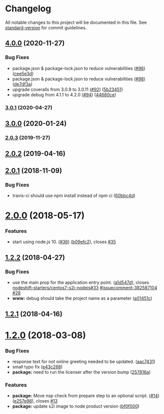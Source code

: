 # Changelog

All notable changes to this project will be documented in this file. See [standard-version](https://github.com/conventional-changelog/standard-version) for commit guidelines.

## [4.0.0](https://github.com/nodeshift-starters/nodejs-health-check-redhat/compare/v3.0.1...v4.0.0) (2020-11-27)


### Bug Fixes

* package.json & package-lock.json to reduce vulnerabilities ([#96](https://github.com/nodeshift-starters/nodejs-health-check-redhat/issues/96)) ([cee5e3d](https://github.com/nodeshift-starters/nodejs-health-check-redhat/commit/cee5e3dba19d97d03fe6a6eadd92e82becd49025))
* package.json & package-lock.json to reduce vulnerabilities ([#98](https://github.com/nodeshift-starters/nodejs-health-check-redhat/issues/98)) ([de7df3a](https://github.com/nodeshift-starters/nodejs-health-check-redhat/commit/de7df3aec4e6229901df6e6584a00da2055e0188))
* upgrade coveralls from 3.0.9 to 3.0.11 ([#92](https://github.com/nodeshift-starters/nodejs-health-check-redhat/issues/92)) ([5b23451](https://github.com/nodeshift-starters/nodejs-health-check-redhat/commit/5b234519b4db7ca052c9ad0ee7fad7b9ca667d23))
* upgrade debug from 4.1.1 to 4.2.0 ([#94](https://github.com/nodeshift-starters/nodejs-health-check-redhat/issues/94)) ([44680ce](https://github.com/nodeshift-starters/nodejs-health-check-redhat/commit/44680ce5dc95382e2e110467894df3e07c9780e3))

### [3.0.1](https://github.com/nodeshift-starters/nodejs-health-check-redhat/compare/v3.0.0...v3.0.1) (2020-04-27)

## [3.0.0](https://github.com/nodeshift-starters/nodejs-health-check-redhat/compare/v2.0.3...v3.0.0) (2020-01-24)

### [2.0.3](https://github.com/nodeshift-starters/nodejs-health-check-redhat/compare/v2.0.2...v2.0.3) (2019-11-27)

## [2.0.2](https://github.com/nodeshift-starters/nodejs-health-check-redhat/compare/v2.0.1...v2.0.2) (2019-04-16)



<a name="2.0.1"></a>
## [2.0.1](https://github.com/nodeshift-starters/nodejs-health-check-redhat/compare/v2.0.0...v2.0.1) (2018-11-09)


### Bug Fixes

* travis-ci should use npm install instead of npm ci ([60bbc4d](https://github.com/nodeshift-starters/nodejs-health-check-redhat/commit/60bbc4d))



<a name="2.0.0"></a>
# [2.0.0](https://github.com/nodeshift-starters/nodejs-health-check-redhat/compare/v1.2.2...v2.0.0) (2018-05-17)


### Features

* start using node.js 10. ([#36](https://github.com/nodeshift-starters/nodejs-health-check-redhat/issues/36)) ([b09efc2](https://github.com/nodeshift-starters/nodejs-health-check-redhat/commit/b09efc2)), closes [#35](https://github.com/nodeshift-starters/nodejs-health-check-redhat/issues/35)



<a name="1.2.2"></a>
## [1.2.2](https://github.com/nodeshift-starters/nodejs-health-check-redhat/compare/v1.2.1...v1.2.2) (2018-04-27)


### Bug Fixes

* use the main prop for the application entry point. ([a1d547d](https://github.com/nodeshift-starters/nodejs-health-check-redhat/commit/a1d547d)), closes [nodeshift-starters/centos7-s2i-nodejs#33](https://github.com/nodeshift-starters/centos7-s2i-nodejs/issues/33) [#issuecomment-382587104](https://github.com/nodeshift-starters/nodejs-health-check-redhat/issues/issuecomment-382587104) [#28](https://github.com/nodeshift-starters/nodejs-health-check-redhat/issues/28)
* **www:** debug should take the project name as a parameter ([a01451c](https://github.com/nodeshift-starters/nodejs-health-check-redhat/commit/a01451c))



<a name="1.2.1"></a>
## [1.2.1](https://github.com/nodeshift-starters/nodejs-health-check-redhat/compare/v1.2.0...v1.2.1) (2018-04-16)



<a name="1.2.0"></a>
# [1.2.0](https://github.com/nodeshift-starters/nodejs-health-check-redhat/compare/v1.1.1...v1.2.0) (2018-03-08)


### Bug Fixes

* response text for not online greeting needed to be updated. ([aac7431](https://github.com/nodeshift-starters/nodejs-health-check-redhat/commit/aac7431))
* small typo fix ([e43c268](https://github.com/nodeshift-starters/nodejs-health-check-redhat/commit/e43c268))
* **package:** need to run the licenser after the version bump ([257816a](https://github.com/nodeshift-starters/nodejs-health-check-redhat/commit/257816a))


### Features

* **package:** Move nsp check from prepare step to an optional script. ([#14](https://github.com/nodeshift-starters/nodejs-health-check-redhat/issues/14)) ([e257e98](https://github.com/nodeshift-starters/nodejs-health-check-redhat/commit/e257e98)), closes [#13](https://github.com/nodeshift-starters/nodejs-health-check-redhat/issues/13)
* **package:** update s2i image to node product version ([bf0f000](https://github.com/nodeshift-starters/nodejs-health-check-redhat/commit/bf0f000))
